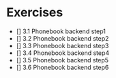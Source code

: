# Exercises
- [] 3.1 Phonebook backend step1
- [] 3.2 Phonebook backend step2
- [] 3.3 Phonebook backend step3
- [] 3.4 Phonebook backend step4
- [] 3.5 Phonebook backend step5
- [] 3.6 Phonebook backend step6
